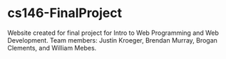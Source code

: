 # cs146-FinalProject
Website created for final project for Intro to Web Programming and Web Development.
Team members: Justin Kroeger, Brendan Murray, Brogan Clements, and William Mebes.

